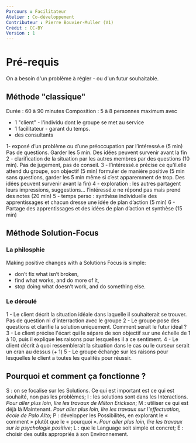 ```yaml
---
Parcours : Facilitateur
Atelier : Co-développement
Contributeur : Pierre Bouvier-Muller (V1)
Crédit : CC-BY
Version : 1
---
```


# Pré-requis
On a besoin d'un problème à régler - ou d'un futur souhaitable.


## Méthode "classique"

Durée : 60 à 90 minutes
Composition : 5 à 8 personnes maximum avec
- 1 "client" - l'individu dont le groupe se met au service
- 1 facilitateur - garant du temps.
- des consultants

1- exposé d’un problème ou d’une préoccupation par l’intéressé.e (5 min)
	Pas de questions. Garder les 5 min. Des idées peuvent survenir avant la fin
2 - clarification de la situation par les autres membres par des questions (10 min).
	Pas de jugement, pas de conseil.
3 - l’intéressé.e précise ce qu’il.elle attend du groupe, son objectif (5 min)
	formuler de manière positive (5 min sans questions, garder les 5 min même si c’est apparemment de trop. Des idées peuvent survenir avant la fin)
4 - exploration : les autres partagent leurs impressions, suggestions… l’intéressé.e ne répond pas mais prend des notes (20 min)
5 - temps perso : synthèse individuelle des apprentissages et chacun dresse une idée de plan d’action (5 min)
6 - Partage des apprentissages et des idées de plan d’action et synthèse (15 min)


## Méthode Solution-Focus

### La philosphie
Making positive changes with a Solutions Focus is simple:
- don’t fix what isn’t broken,
- find what works, and do more of it,
- stop doing what doesn’t work, and do something else.

### Le déroulé

1 - Le client décrit la situation idéale dans laquelle il souhaiterait se trouver.
Pas de question ni d'interraction avec le groupe
2 - Le groupe pose des questions et clarifie la solution uniquement. Comment serait le futur idéal ?
3 - Le client précise l'écart qui le sépare de son objectif sur une échelle de 1 à 10, puis il explique les raisons pour lesquelles il a ce sentiment.
4 - Le client décrit à quoi ressemblerait la situation dans le cas ou le curseur serait un cran au dessus (+ 1)
5 - Le groupe échange sur les raisons pour lesquelles le client a toutes les qualités pour réussir.

## Pourquoi et comment ça fonctionne ?
S : on se focalise sur les Solutions. Ce qui est important est ce qui est souhaité, non pas les problèmes;
I : les solutions sont dans les Interactions. *Pour aller plus loin, lire les travaux de Milton Erickson*;
M : utiliser ce qui est déjà là Maintenant. *Pour aller plus loin, lire les travaux sur l'effectuation, école de Palo Alto*;
P : développer les Possibilités, en explorant le « comment » plutôt que le « pourquoi ». *Pour aller plus loin, lire les travaux sur la psychologie positive*;
L : que le Language soit simple et concret;
E : choisir des outils appropriés à son Environnement.
